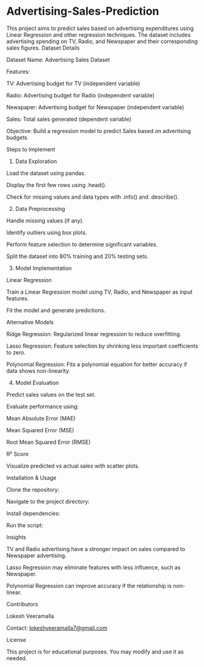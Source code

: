 # Advertising-Sales-Prediction
This project aims to predict sales based on advertising expenditures using Linear Regression and other regression techniques. The dataset includes advertising spending on TV, Radio, and Newspaper and their corresponding sales figures.
Dataset Details

Dataset Name: Advertising Sales Dataset

Features:

TV: Advertising budget for TV (independent variable)

Radio: Advertising budget for Radio (independent variable)

Newspaper: Advertising budget for Newspaper (independent variable)

Sales: Total sales generated (dependent variable)

Objective: Build a regression model to predict Sales based on advertising budgets.

Steps to Implement

1. Data Exploration

Load the dataset using pandas.

Display the first few rows using .head().

Check for missing values and data types with .info() and .describe().

2. Data Preprocessing

Handle missing values (if any).

Identify outliers using box plots.

Perform feature selection to determine significant variables.

Split the dataset into 80% training and 20% testing sets.

3. Model Implementation

Linear Regression

Train a Linear Regression model using TV, Radio, and Newspaper as input features.

Fit the model and generate predictions.

Alternative Models

Ridge Regression: Regularized linear regression to reduce overfitting.

Lasso Regression: Feature selection by shrinking less important coefficients to zero.

Polynomial Regression: Fits a polynomial equation for better accuracy if data shows non-linearity.

4. Model Evaluation

Predict sales values on the test set.

Evaluate performance using:

Mean Absolute Error (MAE)

Mean Squared Error (MSE)

Root Mean Squared Error (RMSE)

R² Score

Visualize predicted vs actual sales with scatter plots.

Installation & Usage

Clone the repository:

Navigate to the project directory:

Install dependencies:

Run the script:

Insights

TV and Radio advertising have a stronger impact on sales compared to Newspaper advertising.

Lasso Regression may eliminate features with less influence, such as Newspaper.

Polynomial Regression can improve accuracy if the relationship is non-linear.

Contributors

Lokesh Veeramalla

Contact: lokeshveeramalla7@gmail.com

License

This project is for educational purposes. You may modify and use it as needed.


